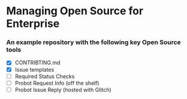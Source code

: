 # Managing Open Source for Enterprise


### An example repository with the following key Open Source tools

- [x] CONTRIBTING.md
- [x] Issue templates
- [ ] Required Status Checks
- [ ] Probot Request Info (off the shelf)
- [ ] Probot Issue Reply (hosted with Glitch)
